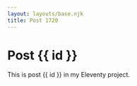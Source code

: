 ```yaml
---
layout: layouts/base.njk
title: Post 1720
---
```


# Post {{ id }}

This is post {{ id }} in my Eleventy project.
